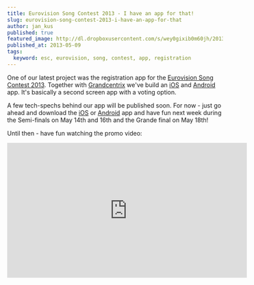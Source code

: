 ```yaml
---
title: Eurovision Song Contest 2013 - I have an app for that!
slug: eurovision-song-contest-2013-i-have-an-app-for-that
author: jan_kus
published: true
featured_image: http://dl.dropboxusercontent.com/s/wey0gixib0m60jh/2013-05-09_at_7.30.20_PM.png
published_at: 2013-05-09
tags:
  keyword: esc, eurovision, song, contest, app, registration
---
```


One of our latest project was the registration app for the [Eurovision Song Contest 2013](http://www.eurovision.tv/). Together with [Grandcentrix](http://grandcentrix.net) we've build an [iOS](https://itunes.apple.com/gb/app/eurovision-song-contest-official/id625994547) and [Android](https://play.google.com/store/apps/details?id=de.digame.esc) app. It's basically a second screen app with a voting option.

A few tech-spechs behind our app will be published soon. For now - just go ahead and download the [iOS](https://itunes.apple.com/gb/app/eurovision-song-contest-official/id625994547) or [Android](https://play.google.com/store/apps/details?id=de.digame.esc) app and have fun next week during the Semi-finals on May 14th and 16th and the Grande final on May 18th!

Until then - have fun watching the promo video:

<iframe width="560" height="315" src="http://www.youtube.com/embed/EIlgOLE2sis" frameborder="0" allowfullscreen></iframe>